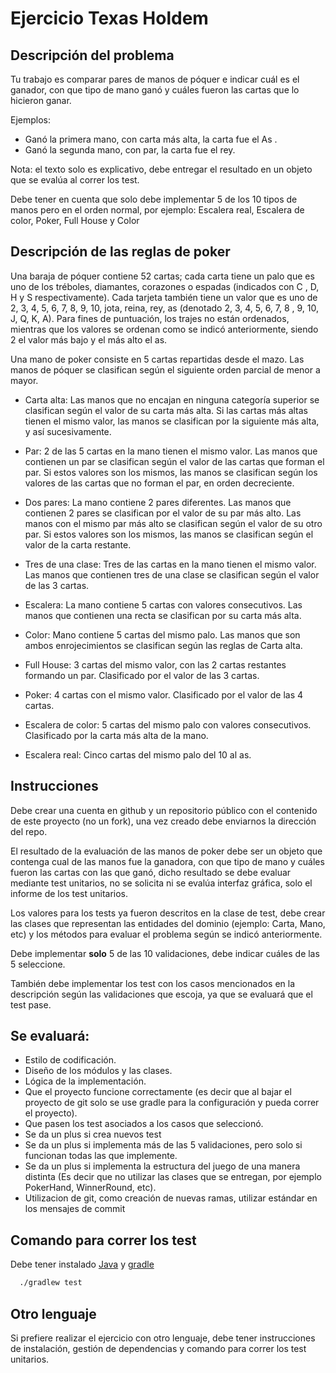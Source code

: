 # Ejercicio Texas Holdem

## Descripción del problema

Tu trabajo es comparar pares de manos de póquer e indicar cuál es el ganador, con que tipo de mano ganó y cuáles fueron las cartas que lo hicieron ganar.

Ejemplos:
- Ganó la primera mano, con carta más alta, la carta fue el As .
- Ganó la segunda mano, con par, la carta fue el rey.

Nota: el texto solo es explicativo, debe entregar el resultado en un objeto que se evalúa al correr los test.

Debe tener en cuenta que solo debe implementar 5 de los 10 tipos de manos pero en el orden normal, por ejemplo: Escalera real, Escalera de color, Poker, Full House y Color

## Descripción de las reglas de poker

Una baraja de póquer contiene 52 cartas; cada carta tiene un palo que es uno de los tréboles, diamantes, corazones o espadas (indicados con C , D, H y S respectivamente). Cada tarjeta también tiene un valor que es uno de 2, 3, 4, 5, 6, 7, 8, 9, 10, jota, reina, rey, as (denotado 2, 3, 4, 5, 6, 7, 8 , 9, 10, J, Q, K, A). Para fines de puntuación, los trajes no están ordenados, mientras que los valores se ordenan como se indicó anteriormente, siendo 2 el valor más bajo y el más alto el as.

Una mano de poker consiste en 5 cartas repartidas desde el mazo. Las manos de póquer se clasifican según el siguiente orden parcial de menor a mayor.

- Carta alta: Las manos que no encajan en ninguna categoría superior se clasifican según el valor de su carta más alta. Si las cartas más altas tienen el mismo valor, las manos se clasifican por la siguiente más alta, y así sucesivamente.

- Par: 2 de las 5 cartas en la mano tienen el mismo valor. Las manos que contienen un par se clasifican según el valor de las cartas que forman el par. Si estos valores son los mismos, las manos se clasifican según los valores de las cartas que no forman el par, en orden decreciente.

- Dos pares: La mano contiene 2 pares diferentes. Las manos que contienen 2 pares se clasifican por el valor de su par más alto. Las manos con el mismo par más alto se clasifican según el valor de su otro par. Si estos valores son los mismos, las manos se clasifican según el valor de la carta restante.

- Tres de una clase: Tres de las cartas en la mano tienen el mismo valor. Las manos que contienen tres de una clase se clasifican según el valor de las 3 cartas.

- Escalera: La mano contiene 5 cartas con valores consecutivos. Las manos que contienen una recta se clasifican por su carta más alta.

- Color: Mano contiene 5 cartas del mismo palo. Las manos que son ambos enrojecimientos se clasifican según las reglas de Carta alta.

- Full House: 3 cartas del mismo valor, con las 2 cartas restantes formando un par. Clasificado por el valor de las 3 cartas.

- Poker: 4 cartas con el mismo valor. Clasificado por el valor de las 4 cartas.

- Escalera de color: 5 cartas del mismo palo con valores consecutivos. Clasificado por la carta más alta de la mano.

- Escalera real: Cinco cartas del mismo palo del 10 al as.

## Instrucciones

Debe crear una cuenta en github y un repositorio público con el contenido de este proyecto (no un fork), una vez creado debe enviarnos la dirección del repo.

El resultado de la evaluación de las manos de poker debe ser un objeto que contenga cual de las manos fue la ganadora, con que tipo de mano y cuáles fueron las cartas con las que ganó, dicho resultado se debe evaluar mediante test unitarios, no se solicita ni se evalúa interfaz gráfica, solo el informe de los test unitarios.

Los valores para los tests ya fueron descritos en la clase de test, debe crear las clases que representan las entidades del dominio (ejemplo: Carta, Mano, etc) y los métodos para evaluar el problema según se indicó anteriormente.

Debe implementar **solo** 5 de las 10 validaciones, debe indicar cuáles de las 5 seleccione.

También debe implementar los test con los casos mencionados en la descripción según las validaciones que escoja, ya que se evaluará que el test pase.

## Se evaluará:
- Estilo de codificación.
- Diseño de los módulos y las clases.
- Lógica de la implementación.
- Que el proyecto funcione correctamente (es decir que al bajar el proyecto de git solo se use gradle para la configuración y pueda correr el proyecto).
- Que pasen los test asociados a los casos que seleccionó.
- Se da un plus si crea nuevos test
- Se da un plus si implementa más de las 5 validaciones, pero solo si funcionan todas las que implemente.
- Se da un plus si implementa la estructura del juego de una manera distinta (Es decir que no utilizar las clases que se entregan, por ejemplo PokerHand, WinnerRound, etc).
- Utilizacion de git,  como creación de nuevas ramas, utilizar estándar en los mensajes de commit

## Comando para correr los test
Debe tener instalado [Java](https://adoptopenjdk.net/) y [gradle](https://gradle.org/install/) 

```bash
  ./gradlew test
```

## Otro lenguaje

Si prefiere realizar el ejercicio con otro lenguaje, debe tener instrucciones de instalación, gestión de dependencias y comando para correr los test unitarios.


